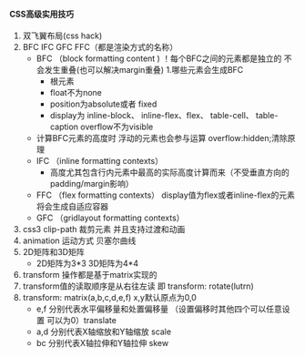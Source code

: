 #### CSS高级实用技巧
1. 双飞翼布局(css hack)
2. BFC IFC GFC FFC（都是渲染方式的名称）
   + BFC （block formatting content )
   ！每个BFC之间的元素都是独立的 不会发生重叠(也可以解决margin重叠)
   1.哪些元素会生成BFC
        * 根元素
        * float不为none
        * position为absolute或者    fixed
        * display为     inline-block、     inline-flex、flex、       table-cell、       table-caption 
        overflow不为visible
    + 计算BFC元素的高度时 浮动的元素也会参与运算 overflow:hidden;清除原理
    + IFC （inline formatting contexts）
        * 高度尤其包含行内元素中最高的实际高度计算而来（不受垂直方向的padding/margin影响）
    + FFC （flex formatting contexts） display值为flex或者inline-flex的元素将会生成自适应容器
    + GFC （gridlayout formatting contexts）
3. css3 clip-path 裁剪元素 并且支持过渡和动画
4. animation 运动方式 贝塞尔曲线
5. 2D矩阵和3D矩阵
    * 2D矩阵为3\*3 3D矩阵为4\*4
6. transform 操作都是基于matrix实现的
7. transform值的读取顺序是从右往左读
    即 transform: rotate(lutrn)
8. transform: matrix(a,b,c,d,e,f) x,y默认原点为0,0
    + e,f 分别代表水平偏移量和处置偏移量 （设置偏移时其他四个可以任意设置 可以为0）translate
    + a,d 分别代表X轴缩放和Y轴缩放 scale
    + bc 分别代表X轴拉伸和Y轴拉伸 skew